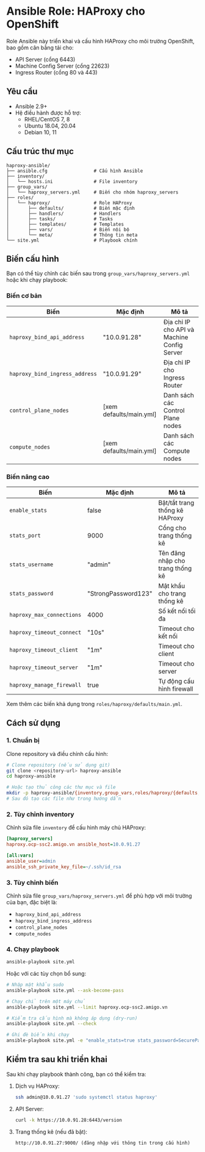 # Ansible Role: HAProxy cho OpenShift

Role Ansible này triển khai và cấu hình HAProxy cho môi trường OpenShift, bao gồm cân bằng tải cho:
- API Server (cổng 6443)
- Machine Config Server (cổng 22623)
- Ingress Router (cổng 80 và 443)

## Yêu cầu

- Ansible 2.9+
- Hệ điều hành được hỗ trợ:
  - RHEL/CentOS 7, 8
  - Ubuntu 18.04, 20.04
  - Debian 10, 11

## Cấu trúc thư mục

```
haproxy-ansible/
├── ansible.cfg                 # Cấu hình Ansible
├── inventory/
│   └── hosts.ini               # File inventory
├── group_vars/
│   └── haproxy_servers.yml     # Biến cho nhóm haproxy_servers
├── roles/
│   └── haproxy/                # Role HAProxy
│       ├── defaults/           # Biến mặc định
│       ├── handlers/           # Handlers
│       ├── tasks/              # Tasks
│       ├── templates/          # Templates
│       ├── vars/               # Biến nội bộ
│       └── meta/               # Thông tin meta
└── site.yml                    # Playbook chính
```

## Biến cấu hình

Bạn có thể tùy chỉnh các biến sau trong `group_vars/haproxy_servers.yml` hoặc khi chạy playbook:

### Biến cơ bản

| Biến | Mặc định | Mô tả |
|------|----------|-------|
| `haproxy_bind_api_address` | "10.0.91.28" | Địa chỉ IP cho API và Machine Config Server |
| `haproxy_bind_ingress_address` | "10.0.91.29" | Địa chỉ IP cho Ingress Router |
| `control_plane_nodes` | [xem defaults/main.yml] | Danh sách các Control Plane nodes |
| `compute_nodes` | [xem defaults/main.yml] | Danh sách các Compute nodes |

### Biến nâng cao

| Biến | Mặc định | Mô tả |
|------|----------|-------|
| `enable_stats` | false | Bật/tắt trang thống kê HAProxy |
| `stats_port` | 9000 | Cổng cho trang thống kê |
| `stats_username` | "admin" | Tên đăng nhập cho trang thống kê |
| `stats_password` | "StrongPassword123" | Mật khẩu cho trang thống kê |
| `haproxy_max_connections` | 4000 | Số kết nối tối đa |
| `haproxy_timeout_connect` | "10s" | Timeout cho kết nối |
| `haproxy_timeout_client` | "1m" | Timeout cho client |
| `haproxy_timeout_server` | "1m" | Timeout cho server |
| `haproxy_manage_firewall` | true | Tự động cấu hình firewall |

Xem thêm các biến khả dụng trong `roles/haproxy/defaults/main.yml`.

## Cách sử dụng

### 1. Chuẩn bị

Clone repository và điều chỉnh cấu hình:

```bash
# Clone repository (nếu sử dụng git)
git clone <repository-url> haproxy-ansible
cd haproxy-ansible

# Hoặc tạo thủ công các thư mục và file
mkdir -p haproxy-ansible/{inventory,group_vars,roles/haproxy/{defaults,handlers,tasks,templates,vars,meta}}
# Sau đó tạo các file như trong hướng dẫn
```

### 2. Tùy chỉnh inventory

Chỉnh sửa file `inventory` để cấu hình máy chủ HAProxy:

```ini
[haproxy_servers]
haproxy.ocp-ssc2.amigo.vn ansible_host=10.0.91.27

[all:vars]
ansible_user=admin
ansible_ssh_private_key_file=~/.ssh/id_rsa
```

### 3. Tùy chỉnh biến

Chỉnh sửa file `group_vars/haproxy_servers.yml` để phù hợp với môi trường của bạn, đặc biệt là:
- `haproxy_bind_api_address`
- `haproxy_bind_ingress_address`
- `control_plane_nodes`
- `compute_nodes`

### 4. Chạy playbook

```bash
ansible-playbook site.yml
```

Hoặc với các tùy chọn bổ sung:

```bash
# Nhập mật khẩu sudo
ansible-playbook site.yml --ask-become-pass

# Chạy chỉ trên một máy chủ
ansible-playbook site.yml --limit haproxy.ocp-ssc2.amigo.vn

# Kiểm tra cấu hình mà không áp dụng (dry-run)
ansible-playbook site.yml --check

# Ghi đè biến khi chạy
ansible-playbook site.yml -e "enable_stats=true stats_password=SecurePassword123"
```

## Kiểm tra sau khi triển khai

Sau khi chạy playbook thành công, bạn có thể kiểm tra:

1. Dịch vụ HAProxy:
   ```bash
   ssh admin@10.0.91.27 'sudo systemctl status haproxy'
   ```

2. API Server:
   ```bash
   curl -k https://10.0.91.28:6443/version
   ```

3. Trang thống kê (nếu đã bật):
   ```
   http://10.0.91.27:9000/ (đăng nhập với thông tin trong cấu hình)
   ```
